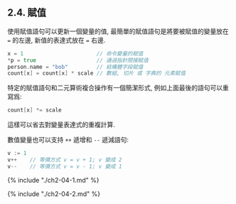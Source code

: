 ## 2.4. 賦值

使用賦值語句可以更新一個變量的值, 最簡單的賦值語句是將要被賦值的變量放在 `=` 的左邊, 新值的表達式放在 `=` 右邊.

```Go
x = 1                       // 命令變量的賦值
*p = true                   // 通過指針間接賦值
person.name = "bob"         // 結構體字段賦值
count[x] = count[x] * scale // 數組, 切片 或 字典的 元素賦值 
```

特定的賦值語句和二元算術複合操作有一個簡潔形式, 例如上面最後的語句可以重寫爲:

```Go
count[x] *= scale 
```

這樣可以省去對變量表達式的重複計算.

數值變量也可以支持 `++` 遞增和 `--` 遞減語句:

```Go
v := 1 
v++    // 等價方式 v = v + 1; v 變成 2 
v--    // 等價方式 v = v - 1; v 變成 1 
```

{% include "./ch2-04-1.md" %}

{% include "./ch2-04-2.md" %}

